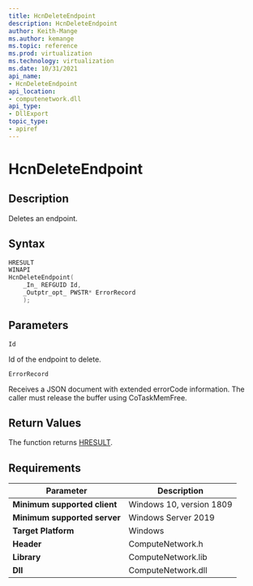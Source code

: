 ```yaml
---
title: HcnDeleteEndpoint
description: HcnDeleteEndpoint
author: Keith-Mange
ms.author: kemange
ms.topic: reference
ms.prod: virtualization
ms.technology: virtualization
ms.date: 10/31/2021
api_name:
- HcnDeleteEndpoint
api_location:
- computenetwork.dll
api_type:
- DllExport
topic_type:
- apiref
---
```

# HcnDeleteEndpoint

## Description

Deletes an endpoint.

## Syntax

```cpp
HRESULT
WINAPI
HcnDeleteEndpoint(
    _In_ REFGUID Id,
    _Outptr_opt_ PWSTR* ErrorRecord
    );

```

## Parameters

`Id`

Id of the endpoint to delete.

`ErrorRecord`

Receives a JSON document with extended errorCode information. The caller must release the buffer using CoTaskMemFree.

## Return Values

The function returns [HRESULT](./HCNHResult.md).

## Requirements

|Parameter|Description|
|---|---|
| **Minimum supported client** | Windows 10, version 1809 |
| **Minimum supported server** | Windows Server 2019 |
| **Target Platform** | Windows |
| **Header** | ComputeNetwork.h |
| **Library** | ComputeNetwork.lib |
| **Dll** | ComputeNetwork.dll |



